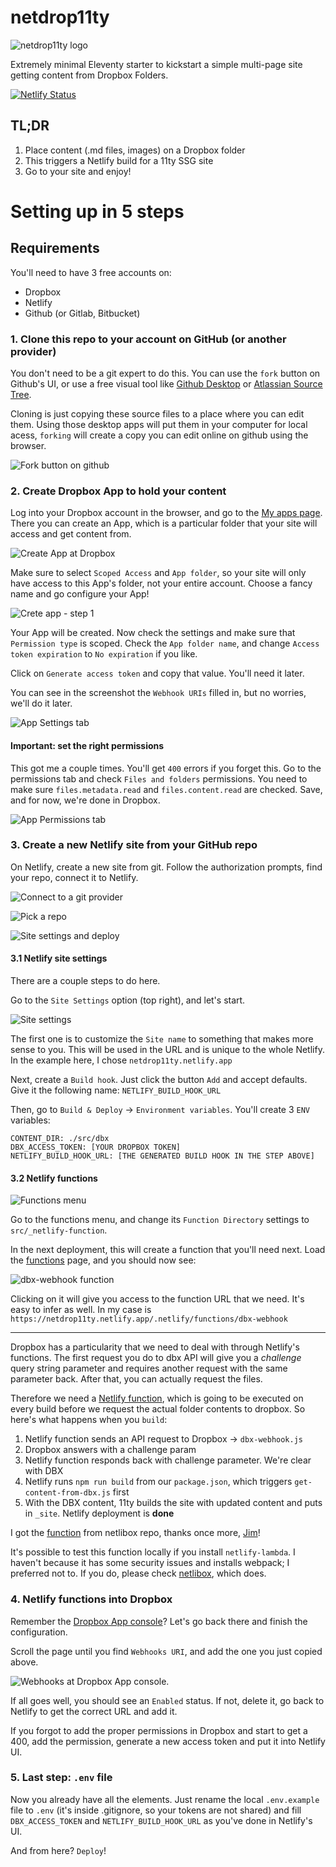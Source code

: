 # netdrop11ty

![netdrop11ty logo](srcsrc/img/logos.svg)

Extremely minimal Eleventy starter to kickstart a simple multi-page site getting content from Dropbox Folders.

[![Netlify Status](https://api.netlify.com/api/v1/badges/ee584beb-1b30-4692-82b2-ecf8ee8d7b7d/deploy-status)](https://app.netlify.com/sites/netdrop11ty/deploys)

## TL;DR

1. Place content (.md files, images) on a Dropbox folder
2. This triggers a Netlify build for a 11ty SSG site
3. Go to your site and enjoy!

# Setting up in 5 steps

## Requirements

You'll need to have 3 free accounts on:

- Dropbox
- Netlify
- Github (or Gitlab, Bitbucket)

### 1. Clone this repo to your account on GitHub (or another provider)

You don't need to be a git expert to do this. You can use the `fork` button on Github's UI, or use a free visual tool like [Github Desktop](https://desktop.github.com/) or [Atlassian Source Tree](https://www.sourcetreeapp.com/).

Cloning is just copying these source files to a place where you can edit them. Using those desktop apps will put them in your computer for local acess, `forking` will create a copy you can edit online on github using the browser.

![Fork button on github](src/img/fork.png)

### 2. Create Dropbox App to hold your content

Log into your Dropbox account in the browser, and go to the [My apps page](https://www.dropbox.com/developers/apps). There you can create an App, which is a particular folder that your site will access and get content from.

![Create App at Dropbox](src/img/create-app.png)

Make sure to select `Scoped Access` and `App folder`, so your site will only have access to this App's folder, not your entire account. Choose a fancy name and go configure your App!

![Crete app - step 1](src/img/create1.png)

Your App will be created. Now check the settings and make sure that `Permission type` is scoped. Check the `App folder name`, and change `Access token expiration` to `No expiration` if you like.

Click on `Generate access token` and copy that value. You'll need it later.

You can see in the screenshot the `Webhook URIs` filled in, but no worries, we'll do it later.

![App Settings tab](src/img/settings.png)

#### Important: set the right permissions

This got me a couple times. You'll get `400` errors if you forget this. Go to the permissions tab and check `Files and folders` permissions. You need to make sure `files.metadata.read` and `files.content.read` are checked. Save, and for now, we're done in Dropbox.

![App Permissions tab](src/img/permissions.png)

### 3. Create a new Netlify site from your GitHub repo

On Netlify, create a new site from git. Follow the authorization prompts, find your repo, connect it to Netlify.

![Connect to a git provider](src/img/netlify1.png)

![Pick a repo](src/img/netlify2.png)

![Site settings and deploy](src/img/netlify3.png)

#### 3.1 Netlify site settings

There are a couple steps to do here.

Go to the `Site Settings` option (top right), and let's start.

![Site settings](src/img/netlify4.png)

The first one is to customize the `Site name` to something that makes more sense to you. This will be used in the URL and is unique to the whole Netlify. In the example here, I chose `netdrop11ty.netlify.app`

Next, create a `Build hook`. Just click the button `Add` and accept defaults. Give it the following name: `NETLIFY_BUILD_HOOK_URL`

Then, go to `Build & Deploy` → `Environment variables`. You'll create 3 `ENV` variables:

```
CONTENT_DIR: ./src/dbx
DBX_ACCESS_TOKEN: [YOUR DROPBOX TOKEN]
NETLIFY_BUILD_HOOK_URL: [THE GENERATED BUILD HOOK IN THE STEP ABOVE]
```

#### 3.2 Netlify functions

![Functions menu](src/img/netlify5.png)

Go to the functions menu, and change its `Function Directory` settings to `src/_netlify-function`.

In the next deployment, this will create a function that you'll need next. Load the [functions](https://app.netlify.com/sites/netdrop11ty/functions) page, and you should now see:

![dbx-webhook function](src/img/netlify7.png)

Clicking on it will give you access to the function URL that we need. It's easy to infer as well. In my case is `https://netdrop11ty.netlify.app/.netlify/functions/dbx-webhook`

---

Dropbox has a particularity that we need to deal with through Netlify's functions. The first request you do to dbx API will give you a _challenge_ query string parameter and requires another request with the same parameter back. After that, you can actually request the files.

Therefore we need a [Netlify function](https://docs.netlify.com/functions/overview/?_ga=2.144098101.108854660.1628386823-1325281063.1626650890), which is going to be executed on every build before we request the actual folder contents to dropbox. So here's what happens when you `build`:

1. Netlify function sends an API request to Dropbox → `dbx-webhook.js`
2. Dropbox answers with a challenge param
3. Netlify function responds back with challenge parameter. We're clear with DBX
4. Netlify runs `npm run build` from our `package.json`, which triggers `get-content-from-dbx.js` first
5. With the DBX content, 11ty builds the site with updated content and puts in `_site`. Netlify deployment is **done**

I got the [function](https://github.com/jimniels/netlibox/blob/master/src/_netlify-functions/dropbox-webhook.js) from netlibox repo, thanks once more, [Jim](https://github.com/jimniels)!

It's possible to test this function locally if you install `netlify-lambda`. I haven't because it has some security issues and installs webpack; I preferred not to. If you do, please check [netlibox](https://github.com/jimniels/netlibox/), which does.

### 4. Netlify functions into Dropbox

Remember the [Dropbox App console](https://www.dropbox.com/developers/apps)? Let's go back there and finish the configuration.

Scroll the page until you find `Webhooks URI`, and add the one you just copied above.

![Webhooks at Dropbox App console](src/img/webhooks-dbx.png).

If all goes well, you should see an `Enabled` status. If not, delete it, go back to Netlify to get the correct URL and add it.

If you forgot to add the proper permissions in Dropbox and start to get a 400, add the permission, generate a new access token and put it into Netlify UI.

### 5. Last step: `.env` file

Now you already have all the elements. Just rename the local `.env.example` file to `.env` (it's inside .gitignore, so your tokens are not shared) and fill `DBX_ACCESS_TOKEN` and `NETLIFY_BUILD_HOOK_URL` as you've done in Netlify's UI.

And from here? `Deploy`!
